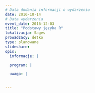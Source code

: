 ```yaml
---
# Data dodania informacji o wydarzeniu
date: 2016-10-14
# Data wydarzenia
event_date: 2016-12-03
title: "Podstawy języka R"
lokalizacja: Sages
prowadzacy: detko
type: planowane
slideshare:
opis:
  informacje: |

  program: |

  uwaga: |
 

---
```

